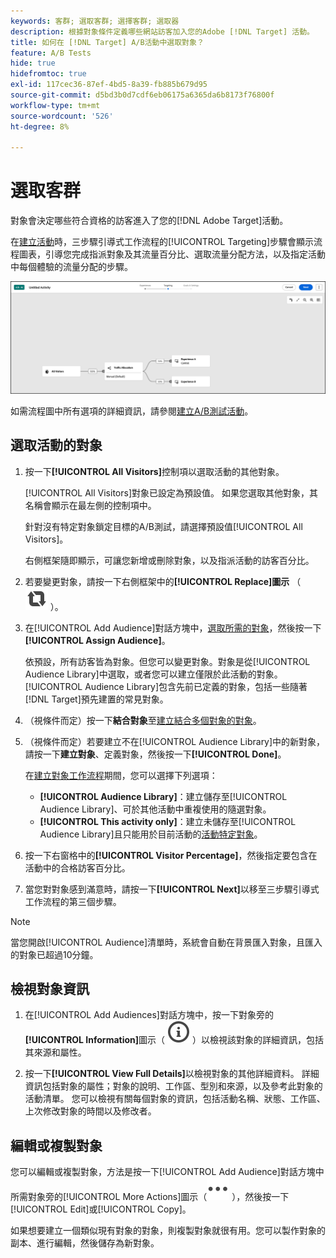 ```yaml
---
keywords: 客群; 選取客群; 選擇客群; 選取器
description: 根據對象條件定義哪些網站訪客加入您的Adobe [!DNL Target] 活動。
title: 如何在 [!DNL Target] A/B活動中選取對象？
feature: A/B Tests
hide: true
hidefromtoc: true
exl-id: 117cec36-87ef-4bd5-8a39-fb885b679d95
source-git-commit: d5bd3b0d7cdf6eb06175a6365da6b8173f76800f
workflow-type: tm+mt
source-wordcount: '526'
ht-degree: 8%

---
```


# 選取客群

對象會決定哪些符合資格的訪客進入了您的[!DNL Adobe Target]活動。

在[建立活動](/help/main/c-activities/t-test-ab/t-test-create-ab/test-create-ab-beta.md)時，三步驟引導式工作流程的[!UICONTROL Targeting]步驟會顯示流程圖表，引導您完成指派對象及其流量百分比、選取流量分配方法，以及指定活動中每個體驗的流量分配的步驟。

![A/B 測試鎖定目標步驟](/help/main/c-activities/t-test-ab/t-test-create-ab/assets/ab_flow-new-ui.png)

如需流程圖中所有選項的詳細資訊，請參閱[建立A/B測試活動](/help/main/c-activities/t-test-ab/t-test-create-ab/test-create-ab-beta.md)。

## 選取活動的對象

1. 按一下&#x200B;**[!UICONTROL All Visitors]**&#x200B;控制項以選取活動的其他對象。

   [!UICONTROL All Visitors]對象已設定為預設值。 如果您選取其他對象，其名稱會顯示在最左側的控制項中。

   針對沒有特定對象鎖定目標的A/B測試，請選擇預設值[!UICONTROL All Visitors]。

   右側框架隨即顯示，可讓您新增或刪除對象，以及指派活動的訪客百分比。

1. 若要變更對象，請按一下右側框架中的&#x200B;**[!UICONTROL Replace]圖示** （ ![取代圖示](/help/main/assets/icons/Retweet.svg) ）。

1. 在[!UICONTROL Add Audience]對話方塊中，[選取所需的對象](/help/main/c-activities/t-test-ab/t-test-create-ab/ab-audience.md)，然後按一下&#x200B;**[!UICONTROL Assign Audience]**。

   依預設，所有訪客皆為對象。但您可以變更對象。對象是從[!UICONTROL Audience Library]中選取，或者您可以建立僅限於此活動的對象。 [!UICONTROL Audience Library]包含先前已定義的對象，包括一些隨著[!DNL Target]預先建置的常見對象。

1. （視條件而定）按一下&#x200B;**結合對象**&#x200B;至[建立結合多個對象的對象](/help/main/c-target/combining-multiple-audiences.md)。

1. （視條件而定）若要建立不在[!UICONTROL Audience Library]中的新對象，請按一下&#x200B;**建立對象**、定義對象，然後按一下&#x200B;**[!UICONTROL Done]**。

   在[建立對象工作流程](/help/main/c-target/c-audiences/audiences.md)期間，您可以選擇下列選項：

   * **[!UICONTROL Audience Library]**：建立儲存至[!UICONTROL Audience Library]、可於其他活動中重複使用的隨選對象。
   * **[!UICONTROL This activity only]**：建立未儲存至[!UICONTROL Audience Library]且只能用於目前活動的[活動特定對象](/help/main/c-target/creating-activity-only-audience.md)。

1. 按一下右窗格中的&#x200B;**[!UICONTROL Visitor Percentage]**，然後指定要包含在活動中的合格訪客百分比。

1. 當您對對象感到滿意時，請按一下&#x200B;**[!UICONTROL Next]**&#x200B;以移至三步驟引導式工作流程的第三個步驟。

>[!NOTE]
>
>當您開啟[!UICONTROL Audience]清單時，系統會自動在背景匯入對象，且匯入的對象已超過10分鐘。

## 檢視對象資訊

1. 在[!UICONTROL Add Audiences]對話方塊中，按一下對象旁的&#x200B;**[!UICONTROL Information]**&#x200B;圖示（ ![資訊圖示](/help/main/assets/icons/InfoOutline.svg) ）以檢視該對象的詳細資訊，包括其來源和屬性。

1. 按一下&#x200B;**[!UICONTROL View Full Details]**&#x200B;以檢視對象的其他詳細資料。 詳細資訊包括對象的屬性；對象的說明、工作區、型別和來源，以及參考此對象的活動清單。 您可以檢視有關每個對象的資訊，包括活動名稱、狀態、工作區、上次修改對象的時間以及修改者。

## 編輯或複製對象

您可以編輯或複製對象，方法是按一下[!UICONTROL Add Audience]對話方塊中所需對象旁的[!UICONTROL More Actions]圖示（![更多動作圖示](/help/main/assets/icons/More.svg) ），然後按一下[!UICONTROL Edit]或[!UICONTROL Copy]。

如果想要建立一個類似現有對象的對象，則複製對象就很有用。您可以製作對象的副本、進行編輯，然後儲存為新對象。
